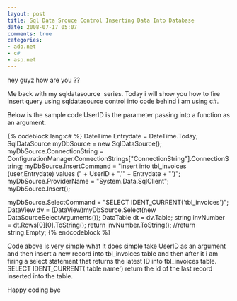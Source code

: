 ```yaml
---
layout: post
title: Sql Data Srouce Control Inserting Data Into Database
date: 2008-07-17 05:07
comments: true
categories:
- ado.net
- c#
- asp.net
---
```

hey guyz how are you ??

Me back with my sqldatasource  series. Today i will show you how to fire insert query using sqldatasource control into code behind i am using c#.

Below is the sample code UserID is the parameter passing into a function as an argument.

{% codeblock lang:c# %}
DateTime Entrydate = DateTime.Today;
SqlDataSource myDbSource = new SqlDataSource();
myDbSource.ConnectionString = ConfigurationManager.ConnectionStrings["ConnectionString"].ConnectionString;
myDbSource.InsertCommand = "insert into tbl_invoices (user,Entrydate) values (" + UserID + ",'" + Entrydate + "')";
myDbSource.ProviderName = "System.Data.SqlClient";
myDbSource.Insert();

myDbSource.SelectCommand = "SELECT IDENT_CURRENT('tbl_invoices')";
DataView dv = (DataView)myDbSource.Select(new DataSourceSelectArguments());
DataTable dt = dv.Table;
string invNumber = dt.Rows[0][0].ToString();
return invNumber.ToString();
//return string.Empty;
{% endcodeblock %}

Code above is very simple what it does simple take UserID as an argument and then insert a new record into tbl_invoices table and then after it i am firing a select statement that returns the latest ID into tbl_invoices table. SELECT IDENT_CURRENT('table name') return the id of the last record inserted into the table.

Happy coding bye
